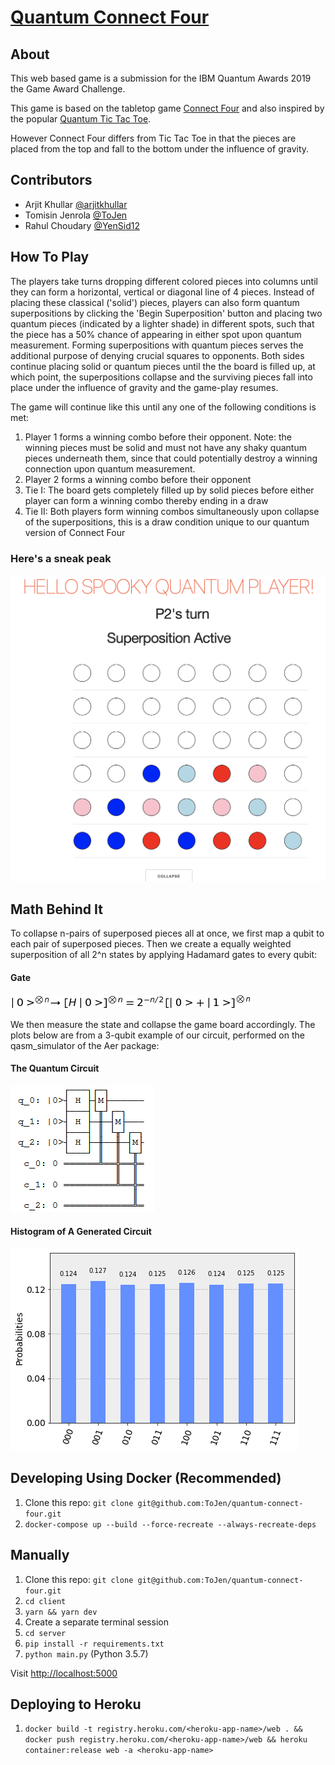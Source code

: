 # [Quantum Connect Four](https://quantum-connect-four.herokuapp.com/)

## About

This web based game is a submission for the IBM Quantum Awards 2019 the Game Award Challenge.

This game is based on the tabletop game [Connect Four](https://en.wikipedia.org/wiki/Connect_Four) and also inspired by the popular [Quantum Tic Tac Toe](http://quantumtictactoe.com).

However Connect Four differs from Tic Tac Toe in that the pieces are placed from the top and fall to the bottom under the influence of gravity.

## Contributors

- Arjit Khullar [@arjitkhullar](https://github.com/arjitkhullar)
- Tomisin Jenrola [@ToJen](https://github.com/ToJen)
- Rahul Choudary [@YenSid12](https://github.com/YenSid12)

## How To Play

The players take turns dropping different colored pieces into columns until they can form a horizontal, vertical or diagonal line of 4 pieces. Instead of placing these classical ('solid') pieces, players can also form quantum superpositions by clicking the 'Begin Superposition' button and placing two quantum pieces (indicated by a lighter shade) in different spots, such that the piece has a 50% chance of appearing in either spot upon quantum measurement. Forming superpositions with quantum pieces serves the additional purpose of denying crucial squares to opponents. Both sides continue placing solid or quantum pieces until the the board is filled up, at which point, the superpositions collapse and the surviving pieces fall into place under the influence of gravity and the game-play resumes.

The game will continue like this until any one of the following conditions is met:

1. Player 1 forms a winning combo before their opponent. Note: the winning pieces must be solid and must not have any shaky quantum pieces underneath them, since that could potentially destroy a winning connection upon quantum measurement.
2. Player 2 forms a winning combo before their opponent
3. Tie I: The board gets completely filled up by solid pieces before either player can form a winning combo thereby ending in a draw
4. Tie II: Both players form winning combos simultaneously upon collapse of the superpositions, this is a draw condition unique to our quantum version of Connect Four

### Here's a sneak peak

![screenshot](./assets/gameplay.png)

## Math Behind It

To collapse n-pairs of superposed pieces all at once, we first map a qubit to each pair of superposed pieces. Then we create a equally weighted superposition of all 2^n states by applying Hadamard gates to every qubit:

#### Gate

![quantum circuit](./assets/equation.png)

We then measure the state and collapse the game board accordingly. The plots below are from a 3-qubit example of our circuit, performed on the qasm_simulator of the Aer package:

#### The Quantum Circuit

![quantum gate](./assets/image.png)

#### Histogram of A Generated Circuit

![HISTOGRAM](./assets/histogram.png)

## Developing Using Docker (Recommended)

1. Clone this repo: `git clone git@github.com:ToJen/quantum-connect-four.git`
2. `docker-compose up --build --force-recreate --always-recreate-deps`

## Manually

1. Clone this repo: `git clone git@github.com:ToJen/quantum-connect-four.git`
2. `cd client`
3. `yarn && yarn dev`
4. Create a separate terminal session
5. `cd server`
6. `pip install -r requirements.txt`
7. `python main.py` (Python 3.5.7)

Visit <http://localhost:5000>

## Deploying to Heroku

1. `docker build -t registry.heroku.com/<heroku-app-name>/web . && docker push registry.heroku.com/<heroku-app-name>/web && heroku container:release web -a <heroku-app-name>`
